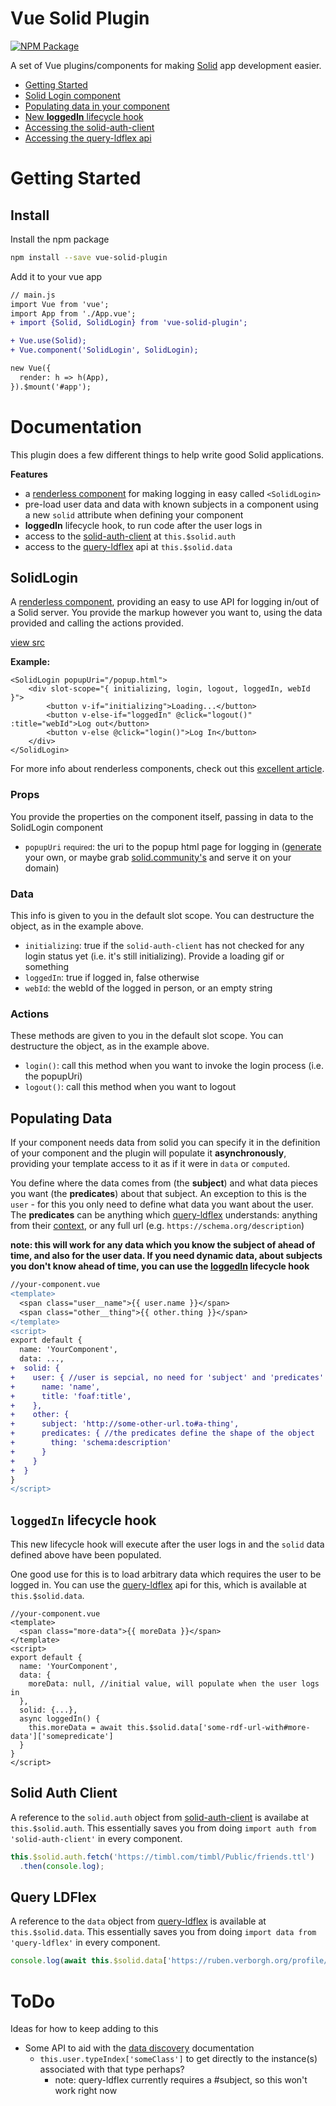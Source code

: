 # Vue Solid Plugin

[![NPM Package](https://img.shields.io/npm/v/vue-solid-plugin.svg)](http://npmjs.com/package/vue-solid-plugin)

A set of Vue plugins/components for making [Solid](https://github.com/solid) app development easier.

* [Getting Started](#getting-started)
* [Solid Login component](#solidlogin)
* [Populating data in your component](#populating-data)
* [New **loggedIn** lifecycle hook](#loggedin-lifecycle-hook)
* [Accessing the solid-auth-client](#solid-auth-client)
* [Accessing the query-ldflex api](#query-ldflex)

# Getting Started

## Install

Install the npm package

```bash
npm install --save vue-solid-plugin
```

Add it to your vue app

```diff
// main.js
import Vue from 'vue';
import App from './App.vue';
+ import {Solid, SolidLogin} from 'vue-solid-plugin';

+ Vue.use(Solid);
+ Vue.component('SolidLogin', SolidLogin);

new Vue({
  render: h => h(App),
}).$mount('#app');

```

# Documentation

This plugin does a few different things to help write good Solid applications.


**Features**

* a [renderless component](https://adamwathan.me/renderless-components-in-vuejs/) for making logging in easy called `<SolidLogin>`
* pre-load user data and data with known subjects in a component using a new `solid` attribute when defining your component
* **loggedIn** lifecycle hook, to run code after the user logs in
* access to the [solid-auth-client] at `this.$solid.auth`
* access to the [query-ldflex] api at `this.$solid.data`

## SolidLogin

A [renderless component](https://adamwathan.me/renderless-components-in-vuejs/), providing an easy to use API for logging in/out of a Solid server. You provide the markup however you want to, using the data provided and calling the actions provided.


[view src](./solid-login.js)

**Example:**

```vue
<SolidLogin popupUri="/popup.html">
    <div slot-scope="{ initializing, login, logout, loggedIn, webId }">
        <button v-if="initializing">Loading...</button>
        <button v-else-if="loggedIn" @click="logout()" :title="webId">Log out</button>
        <button v-else @click="login()">Log In</button>
    </div>
</SolidLogin>
```

For more info about renderless components, check out this [excellent article](https://adamwathan.me/renderless-components-in-vuejs/).

### Props

You provide the properties on the component itself, passing in data to the SolidLogin component

* `popupUri` <small>required</small>: the uri to the popup html page for logging in ([generate](https://solid.github.io/solid-auth-client/#generating-a-popup-window) your own, or maybe grab [solid.community's](https://solid.community/common/popup.html) and serve it on your domain)

### Data

This info is given to you in the default slot scope. You can destructure the object, as in the example above.

* `initializing`: true if the `solid-auth-client` has not checked for any login status yet (i.e. it's still initializing). Provide a loading gif or something
* `loggedIn`: true if logged in, false otherwise
* `webId`: the webId of the logged in person, or an empty string

### Actions

These methods are given to you in the default slot scope. You can destructure the object, as in the example above.

* `login()`: call this method when you want to invoke the login process (i.e. the popupUri)
* `logout()`: call this method when you want to logout

## Populating Data

If your component needs data from solid you can specify it in the definition of your component and the plugin will populate
it **asynchronously**, providing your template access to it as if it were in `data` or `computed`.

You define where the data comes from (the **subject**) and what data pieces you want (the **predicates**) about that subject. An exception to this is the `user` - for this you only need to define what data you want about the user. The **predicates** can be anything which [query-ldflex] understands: anything from their [context](https://github.com/solid/query-ldflex/blob/master/src/context.json), or any full url (e.g. `https://schema.org/description`)

**note: this will work for any data which you know the subject of ahead of time, and also for the user data. If you need dynamic data, about subjects you don't know ahead of time, you can use the [loggedIn](#loggedin-lifecycle-hook) lifecycle hook**

```diff
//your-component.vue
<template>
  <span class="user__name">{{ user.name }}</span>
  <span class="other__thing">{{ other.thing }}</span>
</template>
<script>
export default {
  name: 'YourComponent',
  data: ...,
+  solid: {
+    user: { //user is sepcial, no need for 'subject' and 'predicates'
+      name: 'name',
+      title: 'foaf:title',
+    },
+    other: {
+      subject: 'http://some-other-url.to#a-thing',
+      predicates: { //the predicates define the shape of the object
+        thing: 'schema:description'
+      }
+    }
+  }
}
</script>
```

## `loggedIn` lifecycle hook

This new lifecycle hook will execute after the user logs in and the `solid` data defined above have been populated.

One good use for this is to load arbitrary data which requires the user to be logged in. You can use the [query-ldflex] api for this, which is available at `this.$solid.data`.

```vue
//your-component.vue
<template>
  <span class="more-data">{{ moreData }}</span>
</template>
<script>
export default {
  name: 'YourComponent',
  data: {
    moreData: null, //initial value, will populate when the user logs in
  },
  solid: {...},
  async loggedIn() {
    this.moreData = await this.$solid.data['some-rdf-url-with#more-data']['somepredicate']
  }
}
</script>
```

## Solid Auth Client

A reference to the `solid.auth` object from [solid-auth-client] is availabe at `this.$solid.auth`. This essentially saves you from doing `import auth from 'solid-auth-client'` in every component.

```js
this.$solid.auth.fetch('https://timbl.com/timbl/Public/friends.ttl')
  .then(console.log);
```

## Query LDFlex

A reference to the `data` object from [query-ldflex] is available at `this.$solid.data`. This essentially saves you from doing `import data from 'query-ldflex'` in every component.

```js
console.log(await this.$solid.data['https://ruben.verborgh.org/profile/#me'].friends.firstName);
```


# ToDo

Ideas for how to keep adding to this

* Some API to aid with the [data discovery](https://github.com/solid/solid/blob/master/proposals/data-discovery.md) documentation
  * `this.user.typeIndex['someClass']` to get directly to the instance(s) associated with that type perhaps?
    * note: query-ldflex currently requires a #subject, so this won't work right now
  

[solid-auth-client]: https://github.com/solid/solid-auth-client 'Solid Auth Client'
[query-ldflex]: https://github.com/solid/query-ldflex 'Query LDFlex'
